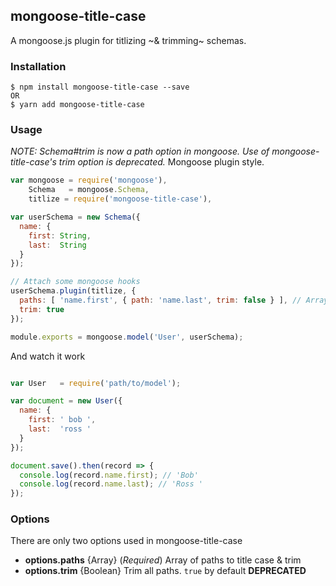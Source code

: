 ## mongoose-title-case
A mongoose.js plugin for titlizing ~& trimming~ schemas.

### Installation
```
$ npm install mongoose-title-case --save
OR
$ yarn add mongoose-title-case
```

### Usage
*NOTE: Schema#trim is now a path option in mongoose. Use of mongoose-title-case's trim option is deprecated.*
Mongoose plugin style.

```javascript
var mongoose = require('mongoose'),
    Schema   = mongoose.Schema,
    titlize = require('mongoose-title-case'),

var userSchema = new Schema({
  name: {
    first: String,
    last:  String
  }
});

// Attach some mongoose hooks
userSchema.plugin(titlize, {
  paths: [ 'name.first', { path: 'name.last', trim: false } ], // Array of paths
  trim: true
});

module.exports = mongoose.model('User', userSchema);
```

And watch it work

```javascript

var User   = require('path/to/model');

var document = new User({
  name: {
    first: ' bob ',
    last:  'ross '
  }
});

document.save().then(record => {
  console.log(record.name.first); // 'Bob'
  console.log(record.name.last); // 'Ross '
});
```

### Options

There are only two options used in mongoose-title-case

+ **options.paths** {Array} (*Required*) Array of paths to title case & trim
+ **options.trim** {Boolean} Trim all paths. `true` by default **DEPRECATED**
